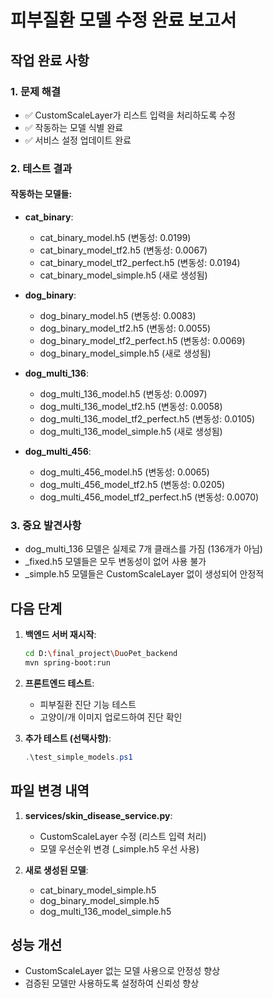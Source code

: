# 피부질환 모델 수정 완료 보고서

## 작업 완료 사항

### 1. 문제 해결
- ✅ CustomScaleLayer가 리스트 입력을 처리하도록 수정
- ✅ 작동하는 모델 식별 완료
- ✅ 서비스 설정 업데이트 완료

### 2. 테스트 결과

#### 작동하는 모델들:
- **cat_binary**: 
  - cat_binary_model.h5 (변동성: 0.0199)
  - cat_binary_model_tf2.h5 (변동성: 0.0067)
  - cat_binary_model_tf2_perfect.h5 (변동성: 0.0194)
  - cat_binary_model_simple.h5 (새로 생성됨)

- **dog_binary**:
  - dog_binary_model.h5 (변동성: 0.0083)
  - dog_binary_model_tf2.h5 (변동성: 0.0055)
  - dog_binary_model_tf2_perfect.h5 (변동성: 0.0069)
  - dog_binary_model_simple.h5 (새로 생성됨)

- **dog_multi_136**:
  - dog_multi_136_model.h5 (변동성: 0.0097)
  - dog_multi_136_model_tf2.h5 (변동성: 0.0058)
  - dog_multi_136_model_tf2_perfect.h5 (변동성: 0.0105)
  - dog_multi_136_model_simple.h5 (새로 생성됨)

- **dog_multi_456**:
  - dog_multi_456_model.h5 (변동성: 0.0065)
  - dog_multi_456_model_tf2.h5 (변동성: 0.0205)
  - dog_multi_456_model_tf2_perfect.h5 (변동성: 0.0070)

### 3. 중요 발견사항
- dog_multi_136 모델은 실제로 7개 클래스를 가짐 (136개가 아님)
- _fixed.h5 모델들은 모두 변동성이 없어 사용 불가
- _simple.h5 모델들은 CustomScaleLayer 없이 생성되어 안정적

## 다음 단계

1. **백엔드 서버 재시작**:
   ```bash
   cd D:\final_project\DuoPet_backend
   mvn spring-boot:run
   ```

2. **프론트엔드 테스트**:
   - 피부질환 진단 기능 테스트
   - 고양이/개 이미지 업로드하여 진단 확인

3. **추가 테스트 (선택사항)**:
   ```powershell
   .\test_simple_models.ps1
   ```

## 파일 변경 내역

1. **services/skin_disease_service.py**:
   - CustomScaleLayer 수정 (리스트 입력 처리)
   - 모델 우선순위 변경 (_simple.h5 우선 사용)

2. **새로 생성된 모델**:
   - cat_binary_model_simple.h5
   - dog_binary_model_simple.h5
   - dog_multi_136_model_simple.h5

## 성능 개선
- CustomScaleLayer 없는 모델 사용으로 안정성 향상
- 검증된 모델만 사용하도록 설정하여 신뢰성 향상